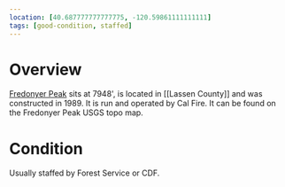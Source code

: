 ```yaml
---
location: [40.687777777777775, -120.59861111111111]
tags: [good-condition, staffed]
---
```


# Overview

[Fredonyer Peak](http://www.peakbagging.com/CALookoutPhotos/Fredonyer.html) sits at 7948', is located in [[Lassen County]] and was constructed in 1989. It is run and operated by Cal Fire. It can be found on the Fredonyer Peak USGS topo map.

# Condition

Usually staffed by Forest Service or CDF.